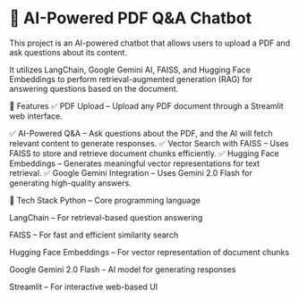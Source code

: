 # 📄 AI-Powered PDF Q&A Chatbot
 
This project is an AI-powered chatbot that allows users to upload a PDF and ask questions about its content. 

It utilizes LangChain, Google Gemini AI, FAISS, and Hugging Face Embeddings to perform retrieval-augmented generation (RAG) for answering questions based on the document.


🚀 Features
✅ PDF Upload – Upload any PDF document through a Streamlit web interface.

✅ AI-Powered Q&A – Ask questions about the PDF, and the AI will fetch relevant content to generate responses.
✅ Vector Search with FAISS – Uses FAISS to store and retrieve document chunks efficiently.
✅ Hugging Face Embeddings – Generates meaningful vector representations for text retrieval.
✅ Google Gemini Integration – Uses Gemini 2.0 Flash for generating high-quality answers.

🔧 Tech Stack
Python – Core programming language

LangChain – For retrieval-based question answering

FAISS – For fast and efficient similarity search

Hugging Face Embeddings – For vector representation of document chunks

Google Gemini 2.0 Flash – AI model for generating responses

Streamlit – For interactive web-based UI

